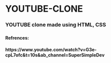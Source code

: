 # YOUTUBE-CLONE
<h3>YOUTUBE clone made using HTML, CSS<h3></h3>
<h4>Refrences: <h4>
<p>https://www.youtube.com/watch?v=G3e-cpL7ofc&t=10s&ab_channel=SuperSimpleDev</p>
